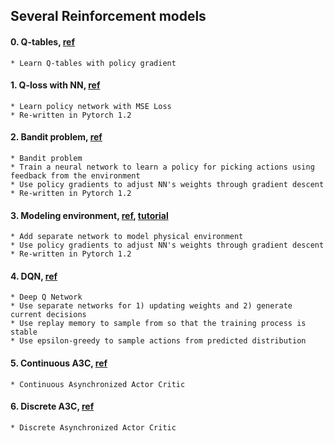 ## Several Reinforcement models

#### 0. Q-tables, [ref](https://github.com/awjuliani/DeepRL-Agents/blob/master/Q-Table.ipynb)
    * Learn Q-tables with policy gradient
 
#### 1. Q-loss with NN, [ref](https://github.com/awjuliani/DeepRL-Agents/blob/master/Q-Network.ipynb)
    * Learn policy network with MSE Loss
    * Re-written in Pytorch 1.2

#### 2. Bandit problem, [ref](https://github.com/awjuliani/DeepRL-Agents/blob/master/Contextual-Policy.ipynb)
    * Bandit problem
    * Train a neural network to learn a policy for picking actions using feedback from the environment
    * Use policy gradients to adjust NN's weights through gradient descent
    * Re-written in Pytorch 1.2

#### 3. Modeling environment, [ref](https://github.com/awjuliani/DeepRL-Agents/blob/master/Model-Network.ipynb), [tutorial](https://medium.com/@awjuliani/simple-reinforcement-learning-with-tensorflow-part-3-model-based-rl-9a6fe0cce99)
    * Add separate network to model physical environment
    * Use policy gradients to adjust NN's weights through gradient descent
    * Re-written in Pytorch 1.2
    
#### 4. DQN, [ref](https://github.com/MorvanZhou/PyTorch-Tutorial/blob/master/tutorial-contents/405_DQN_Reinforcement_learning.py)
    * Deep Q Network
    * Use separate networks for 1) updating weights and 2) generate current decisions
    * Use replay memory to sample from so that the training process is stable
    * Use epsilon-greedy to sample actions from predicted distribution
   
#### 5. Continuous A3C, [ref](https://github.com/MorvanZhou/pytorch-A3C/blob/master/continuous_A3C.py)
    * Continuous Asynchronized Actor Critic

#### 6. Discrete A3C, [ref](https://github.com/MorvanZhou/pytorch-A3C/blob/master/discrete_A3C.py)
    * Discrete Asynchronized Actor Critic